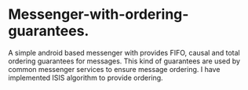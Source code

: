 # Messenger-with-ordering-guarantees.
A simple android based messenger with provides FIFO, causal and total ordering guarantees for messages. This kind of guarantees are used by common messenger services to ensure message ordering. I have implemented ISIS algorithm to provide ordering.
